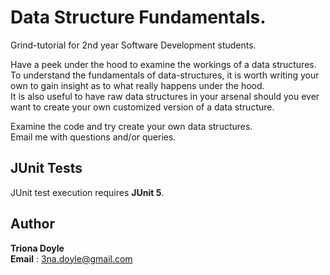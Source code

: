 # Data Structure Fundamentals. 

Grind-tutorial for 2nd year Software Development students.

Have a peek under the hood to examine the workings of a data structures.<br>
To understand the fundamentals of data-structures, it is worth writing your own to gain insight as to what 
really happens under the hood. <br>
It is also useful to have raw data structures in your arsenal should you ever want to create your own customized version of a data structure.

Examine the code and try create your own data structures.<br>
Email me with questions and/or queries.

## JUnit Tests

JUnit test execution requires <b>JUnit 5</b>.

## Author

**Triona Doyle** <br>
**Email** : [3na.doyle@gmail.com](mailto:3na.doyle@gmail.com)

